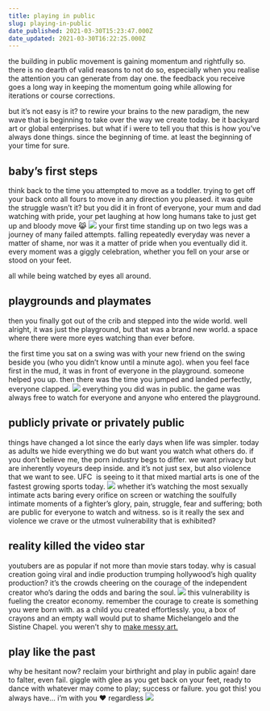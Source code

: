 ```yaml
---
title: playing in public
slug: playing-in-public
date_published: 2021-03-30T15:23:47.000Z
date_updated: 2021-03-30T16:22:25.000Z
---
```


the building in public movement is gaining momentum and rightfully so. there is no dearth of valid reasons to not do so, especially when you realise the attention you can generate from day one. the feedback you receive goes a long way in keeping the momentum going while allowing for iterations or course corrections.

but it’s not easy is it? to rewire your brains to the new paradigm, the new wave that is beginning to take over the way we create today. be it backyard art or global enterprises. but what if i were to tell you that this is how you’ve always done things. since the beginning of time. at least the beginning of your time for sure.

## baby’s first steps

think back to the time you attempted to move as a toddler. trying to get off your back onto all fours to move in any direction you pleased. it was quite the struggle wasn’t it? but you did it in front of everyone, your mum and dad watching with pride, your pet laughing at how long humans take to just get up and bloody move 😹
![](https://images.unsplash.com/photo-1594172104574-3b829faf2e28?crop=entropy&amp;cs=tinysrgb&amp;fit=max&amp;fm=jpg&amp;ixid=MnwxNDIyNzR8MHwxfHNlYXJjaHwzfHxiYWJ5JTIwd2Fsa2luZ3xlbnwwfHx8fDE2MTcxMTU1NjQ&amp;ixlib=rb-1.2.1&amp;q=80&amp;w=1080)
your first time standing up on two legs was a journey of many failed attempts. falling repeatedly everyday was never a matter of shame, nor was it a matter of pride when you eventually did it. every moment was a giggly celebration, whether you fell on your arse or stood on your feet.

all while being watched by eyes all around.

## playgrounds and playmates

then you finally got out of the crib and stepped into the wide world. well alright, it was just the playground, but that was a brand new world. a space where there were more eyes watching than ever before.

the first time you sat on a swing was with your new friend on the swing beside you (who you didn’t know until a minute ago). when you feel face first in the mud, it was in front of everyone in the playground. someone helped you up. then there was the time you jumped and landed perfectly, everyone clapped.
![](https://images.unsplash.com/photo-1521603878124-987d6b8f76cf?crop=entropy&amp;cs=tinysrgb&amp;fit=max&amp;fm=jpg&amp;ixid=MnwxNDIyNzR8MHwxfHNlYXJjaHwxNnx8cGxheSUyMHRvZ2V0aGVyfGVufDB8fHx8MTYxNzExNTUwOQ&amp;ixlib=rb-1.2.1&amp;q=80&amp;w=1080)
everything you did was in public. the game was always free to watch for everyone and anyone who entered the playground.

## publicly private or privately public

things have changed a lot since the early days when life was simpler. today as adults we hide everything we do but want you watch what others do. if you don’t believe me, the porn industry begs to differ. we want privacy but are inherently voyeurs deep inside. and it’s not just sex, but also violence that we want to see. UFC  is seeing to it that mixed martial arts is one of the fastest growing sports today.
![](https://images.unsplash.com/photo-1525871685609-48be2dbd54f8?crop=entropy&amp;cs=tinysrgb&amp;fit=max&amp;fm=jpg&amp;ixid=MnwxNDIyNzR8MHwxfHNlYXJjaHw0MXx8ZmlnaHRlcnxlbnwwfHx8fDE2MTcxMTU0NjY&amp;ixlib=rb-1.2.1&amp;q=80&amp;w=1080)
whether it’s watching the most sexually intimate acts baring every orifice on screen or watching the soulfully intimate moments of a fighter’s glory, pain, struggle, fear and suffering; both are public for everyone to watch and witness. so is it really the sex and violence we crave or the utmost vulnerability that is exhibited?

## reality killed the video star

youtubers are as popular if not more than movie stars today. why is casual creation going viral and indie production trumping hollywood’s high quality production? it’s the crowds cheering on the courage of the independent creator who’s daring the odds and baring the soul.
![](https://images.unsplash.com/photo-1576016770956-debb63d92058?crop=entropy&amp;cs=tinysrgb&amp;fit=max&amp;fm=jpg&amp;ixid=MnwxNDIyNzR8MHwxfHNlYXJjaHw2fHxzaXN0aW5lJTIwY2hhcGVsfGVufDB8fHx8MTYxNzExNTM4Mg&amp;ixlib=rb-1.2.1&amp;q=80&amp;w=1080)
this vulnerability is fueling the creator economy. remember the courage to create is something you were born with. as a child you created effortlessly. you, a box of crayons and an empty wall would put to shame Michelangelo and the Sistine Chapel. you weren’t shy to [make messy art.](__GHOST_URL__/make-a-mess-dont-be-a-mess/)

## play like the past

why be hesitant now? reclaim your birthright and play in public again! dare to falter, even fail. giggle with glee as you get back on your feet, ready to dance with whatever may come to play; success or failure. you got this! you always have... i’m with you ❤️ regardless
![](https://images.unsplash.com/photo-1615489548573-8165c2c35e1b?crop=entropy&amp;cs=tinysrgb&amp;fit=max&amp;fm=jpg&amp;ixid=MnwxNDIyNzR8MHwxfHNlYXJjaHwyN3x8dHdvJTIwa2lkc3xlbnwwfHx8fDE2MTcxMTU4MDg&amp;ixlib=rb-1.2.1&amp;q=80&amp;w=1080)
